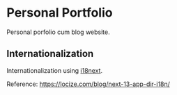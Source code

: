 # Personal Portfolio

Personal porfolio cum blog website.

## Internationalization

Internationalization using [i18next](https://www.i18next.com/).

Reference: <https://locize.com/blog/next-13-app-dir-i18n/>
